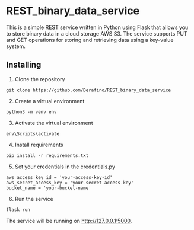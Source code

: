 # REST_binary_data_service
This is a simple REST service written in Python using Flask that allows you to store binary data in a cloud storage AWS S3. The service supports PUT and GET operations for storing and retrieving data using a key-value system.
## Installing
1. Clone the repository
```
git clone https://github.com/Derafino/REST_binary_data_service
```
2. Create a virtual environment
```
python3 -m venv env
```
3. Activate the virtual environment
```
env\Scripts\activate
```
4. Install requirements
```
pip install -r requirements.txt
```
5. Set your credentials in the credentials.py
```
aws_access_key_id = 'your-access-key-id'
aws_secret_access_key = 'your-secret-access-key'
bucket_name = 'your-bucket-name'
```
6. Run the service
```
flask run
```

The service will be running on http://127.0.0.1:5000.
